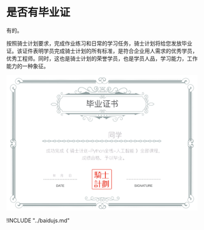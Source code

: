 # 是否有毕业证

有的。  

按照骑士计划要求，完成作业练习和日常的学习任务，骑士计划将给您发放毕业证。该证件表明学员完成骑士计划的所有标准，是符合企业用人需求的优秀学员，优秀工程师。同时，这也是骑士计划的荣誉学员，也是学员人品，学习能力，工作能力的一种象征。  

![](../static/08biye.png)

!INCLUDE "../baidujs.md"
